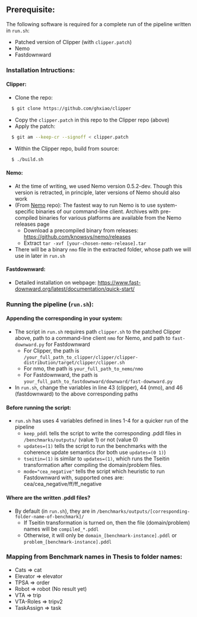 ## Prerequisite:

The following software is required for a complete run of the pipeline written in `run.sh`:
- Patched version of Clipper (with `clipper.patch`) 
- Nemo
- Fastdownward

### Installation Intructions:
#### Clipper:
* Clone the repo:
```sh
  $ git clone https://github.com/ghxiao/clipper
``` 
* Copy the `clipper.patch` in this repo to the Clipper repo (above)
* Apply the patch:
```sh
  $ git am --keep-cr --signoff < clipper.patch
```
* Within the Clipper repo, build from source:
```sh
  $ ./build.sh
```


#### Nemo:
* At the time of writing, we used Nemo version 0.5.2-dev. Though this version is retracted, in principle, later versions of Nemo should also work
* (From [Nemo](https://github.com/knowsys/nemo]) repo): The fastest way to run Nemo is to use system-specific binaries of our command-line client. Archives with pre-compiled binaries for various platforms are available from the Nemo releases page
  - Download a precompiled binary from releases: https://github.com/knowsys/nemo/releases
  - Extract `tar -xvf [your-chosen-nemo-release].tar`
* There will be a binary `nmo` file in the extracted folder, whose path we will use in later in `run.sh` 


#### Fastdownward:
* Detailed installation on webpage: https://www.fast-downward.org/latest/documentation/quick-start/


### Running the pipeline (`run.sh`):

#### Appending the corresponding in your system:
* The script in `run.sh` requires path `clipper.sh` to the patched Clipper above, path to a command-line client `nmo` for Nemo, and path to `fast-downward.py` for Fastdownward
  * For Clipper, the path is `/your_full_path_to_clipper/clipper/clipper-distribution/target/clipper/clipper.sh`
  * For nmo, the path is `your_full_path_to_nemo/nmo`
  * For Fastdownward, the path is `your_full_path_to_fastdownward/downward/fast-downward.py`
* In `run.sh`, change the variables in line 43 (clipper), 44 (nmo), and 46 (fastdownward) to the above corresponding paths 

#### Before running the script:
* `run.sh` has uses 4 variables defined in lines 1-4 for a quicker run of the pipeline
  * `keep_pddl` tells the script to write the corresponding .pddl files in `/benchmarks/outputs/` (value 1) or not (value 0)
  * `updates=(1)` tells the script to run the benchmarks with the coherence update semantics (for both use `updates=(0 1)`)
  * `tseitin=(1)` is similar to `updates=(1)`, which runs the Tseitin transformation after compiling the domain/problem files.
  * `mode="cea_negative"` tells the script which heuristic to run Fastdownward with, supported ones are: cea/cea_negative/ff/ff_negative

#### Where are the written .pddl files?
* By default (in `run.sh`), they are in `/benchmarks/outputs/[corresponding-folder-name-of-benchmark]/`
  * If Tseitin transformation is turned on, then the file (domain/problem) names will be `compiled_*.pddl`
  * Otherwise, it will only be `domain_[benchmark-instance].pddl` or `problem_[benchmark-instance].pddl`

### Mapping from Benchmark names in Thesis to folder names:

* Cats => cat
* Elevator => elevator
* TPSA => order
* Robot => robot (No result yet)
* VTA => trip
* VTA-Roles => tripv2
* TaskAssign => task
